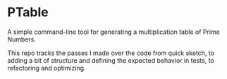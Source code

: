 # PTable

A simple command-line tool for generating a multiplication table of Prime Numbers.

This repo tracks the passes I made over the code from quick sketch, to adding a bit
of structure and defining the expected behavior in tests, to refactoring and optimizing.
